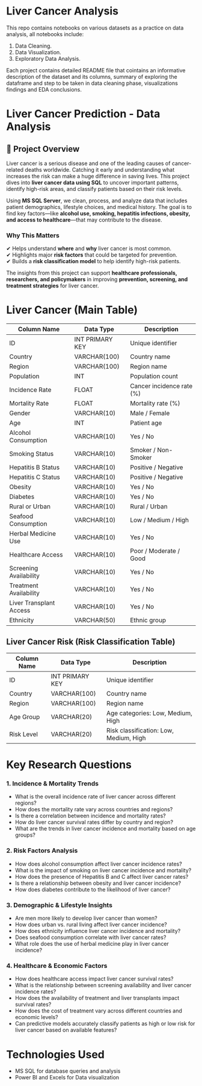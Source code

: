 # Liver Cancer Analysis
This repo contains notebooks on various datasets as a practice on data analysis, all notebooks include:

1. Data Cleaning.
2. Data Visualization.
3. Exploratory Data Analysis.

Each project contains detailed README file that cointains an informative description of the dataset and its columns, 
summary of exploring the dataframe and step to be taken in data cleaning phase, visualizations findings and EDA conclusions. 

# Liver Cancer Prediction - Data Analysis

## 📌 Project Overview
Liver cancer is a serious disease and one of the leading causes of cancer-related deaths worldwide. Catching it early and understanding what increases the risk can make a huge difference in saving lives. This project dives into **liver cancer data using SQL** to uncover important patterns, identify high-risk areas, and classify patients based on their risk levels.

Using **MS SQL Server**, we clean, process, and analyze data that includes patient demographics, lifestyle choices, and medical history. The goal is to find key factors—like **alcohol use, smoking, hepatitis infections, obesity, and access to healthcare**—that may contribute to the disease.

### Why This Matters
✔ Helps understand **where** and **why** liver cancer is most common.  
✔ Highlights major **risk factors** that could be targeted for prevention.  
✔ Builds a **risk classification model** to help identify high-risk patients.  

The insights from this project can support **healthcare professionals, researchers, and policymakers** in improving **prevention, screening, and treatment strategies** for liver cancer.


# Liver Cancer (Main Table)
| Column Name               | Data Type         | Description |
|---------------------------|------------------|-------------|
| ID                      | INT PRIMARY KEY | Unique identifier |
| Country                 | VARCHAR(100)    | Country name |
| Region                  | VARCHAR(100)    | Region name |
| Population              | INT             | Population count |
| Incidence Rate          | FLOAT           | Cancer incidence rate (%) |
| Mortality Rate          | FLOAT           | Mortality rate (%) |
| Gender                  | VARCHAR(10)     | Male / Female |
| Age                     | INT             | Patient age |
| Alcohol Consumption      | VARCHAR(10)     | Yes / No |
| Smoking Status          | VARCHAR(10)     | Smoker / Non-Smoker |
| Hepatitis B Status      | VARCHAR(10)     | Positive / Negative |
| Hepatitis C Status      | VARCHAR(10)     | Positive / Negative |
| Obesity                 | VARCHAR(10)     | Yes / No |
| Diabetes                | VARCHAR(10)     | Yes / No |
| Rural or Urban          | VARCHAR(10)     | Rural / Urban |
| Seafood Consumption     | VARCHAR(10)     | Low / Medium / High |
| Herbal Medicine Use     | VARCHAR(10)     | Yes / No |
| Healthcare Access       | VARCHAR(10)     | Poor / Moderate / Good |
| Screening Availability  | VARCHAR(10)     | Yes / No |
| Treatment Availability  | VARCHAR(10)     | Yes / No |
| Liver Transplant Access | VARCHAR(10)     | Yes / No |
| Ethnicity               | VARCHAR(50)     | Ethnic group |

## Liver Cancer Risk (Risk Classification Table)
| Column Name     | Data Type         | Description |
|----------------|------------------|-------------|
| ID           | INT PRIMARY KEY | Unique identifier |
| Country      | VARCHAR(100)    | Country name |
| Region       | VARCHAR(100)    | Region name |
| Age Group    | VARCHAR(20)     | Age categories: Low, Medium, High |
| Risk Level   | VARCHAR(20)     | Risk classification: Low, Medium, High |

# Key Research Questions

### **1. Incidence & Mortality Trends**
- What is the overall incidence rate of liver cancer across different regions?
- How does the mortality rate vary across countries and regions?
- Is there a correlation between incidence and mortality rates?
- How do liver cancer survival rates differ by country and region?
- What are the trends in liver cancer incidence and mortality based on age groups?

### **2. Risk Factors Analysis**
- How does alcohol consumption affect liver cancer incidence rates?
- What is the impact of smoking on liver cancer incidence and mortality?
- How does the presence of Hepatitis B and C affect liver cancer rates?
- Is there a relationship between obesity and liver cancer incidence?
- How does diabetes contribute to the likelihood of liver cancer?

### **3. Demographic & Lifestyle Insights**
- Are men more likely to develop liver cancer than women?
- How does urban vs. rural living affect liver cancer incidence?
- How does ethnicity influence liver cancer incidence and mortality?
- Does seafood consumption correlate with liver cancer rates?
- What role does the use of herbal medicine play in liver cancer incidence?

### **4. Healthcare & Economic Factors**
- How does healthcare access impact liver cancer survival rates?
- What is the relationship between screening availability and liver cancer incidence rates?
- How does the availability of treatment and liver transplants impact survival rates?
- How does the cost of treatment vary across different countries and economic levels?
- Can predictive models accurately classify patients as high or low risk for liver cancer based on available features?

# Technologies Used
- MS SQL for database queries and analysis
- Power BI and Excels for Data visualization




